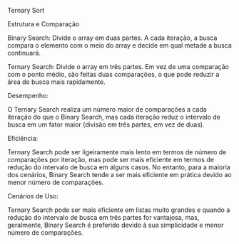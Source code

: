 Ternary Sort

Estrutura e Comparação

Binary Search: Divide o array em duas partes.
A cada iteração, a busca compara o elemento com o meio do array e decide em qual metade a busca continuará.

Ternary Search: Divide o array em três partes. Em vez de uma comparação com o ponto médio, são feitas duas comparações, o que pode reduzir a área de busca mais rapidamente.

Desempenho:

O Ternary Search realiza um número maior de comparações a cada iteração do que o Binary Search,
mas cada iteração reduz o intervalo de busca em um fator maior (divisão em três partes, em vez de duas).

Eficiência:

Ternary Search pode ser ligeiramente mais lento em termos de número de comparações por iteração, mas pode ser mais eficiente em termos de redução do intervalo de busca em alguns casos.
No entanto, para a maioria dos cenários, Binary Search tende a ser mais eficiente em prática devido ao menor número de comparações.

Cenários de Uso:

Ternary Search pode ser mais eficiente em listas muito grandes e quando a redução do intervalo de busca em três partes for vantajosa, mas, geralmente, Binary Search é preferido devido 
à sua simplicidade e menor número de comparações.
